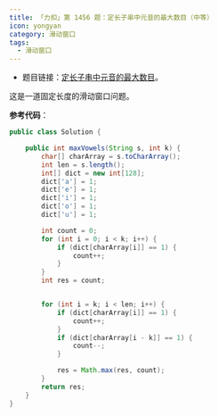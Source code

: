 ```yaml
---
title: 「力扣」第 1456 题：定长子串中元音的最大数目（中等）
icon: yongyan
category: 滑动窗口
tags:
  - 滑动窗口
---
```



+ 题目链接：[定长子串中元音的最大数目](https://leetcode-cn.com/problems/maximum-number-of-vowels-in-a-substring-of-given-length/)。

这是一道固定长度的滑动窗口问题。

**参考代码**：

```java
public class Solution {

    public int maxVowels(String s, int k) {
        char[] charArray = s.toCharArray();
        int len = s.length();
        int[] dict = new int[128];
        dict['a'] = 1;
        dict['e'] = 1;
        dict['i'] = 1;
        dict['o'] = 1;
        dict['u'] = 1;

        int count = 0;
        for (int i = 0; i < k; i++) {
            if (dict[charArray[i]] == 1) {
                count++;
            }
        }
        int res = count;


        for (int i = k; i < len; i++) {
            if (dict[charArray[i]] == 1) {
                count++;
            }
            if (dict[charArray[i - k]] == 1) {
                count--;
            }

            res = Math.max(res, count);
        }
        return res;
    }
}
```

